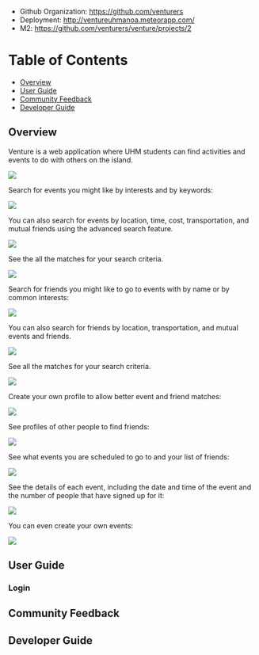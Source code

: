 * Github Organization: <https://github.com/venturers>
* Deployment: <http://ventureuhmanoa.meteorapp.com/>
* M2: <https://github.com/venturers/venture/projects/2>

# Table of Contents

* [Overview](#overview)
* [User Guide](#user-guide)
* [Community Feedback](#community-feedback)
* [Developer Guide](#developer-guide)

## Overview

Venture is a web application where UHM students can find activities and events to do with others on the island.

![](images/venture-final-landing.png)

Search for events you might like by interests and by keywords:

![](images/venture-final-event-search.png)

You can also search for events by location, time, cost, transportation, and mutual friends using the advanced search feature.

![](images/venture-final-events-advanced-search.png)

See the all the matches for your search criteria.

![](images/venture-final-event-results.png)

Search for friends you might like to go to events with by name or by common interests:

![](images/venture-final-friend-search.png)

You can also search for friends by location, transportation, and mutual events and friends.

![](images/venture-final-friend-advanced-search.png)

See all the matches for your search criteria.

![](images/venture-final-friend-results.png)

Create your own profile to allow better event and friend matches:

![](images/venture-final-profile-edit.png)

See profiles of other people to find friends:

![](images/venture-final-profile-page.png)

See what events you are scheduled to go to and your list of friends:

![](images/venture-final-dashboard.png)

See the details of each event, including the date and time of the event and the number of people that have signed up for it:

![](images/venture-final-event-page.png)

You can even create your own events:

![](images/venture-final-create-event.png)

## User Guide

### Login

## Community Feedback

## Developer Guide
